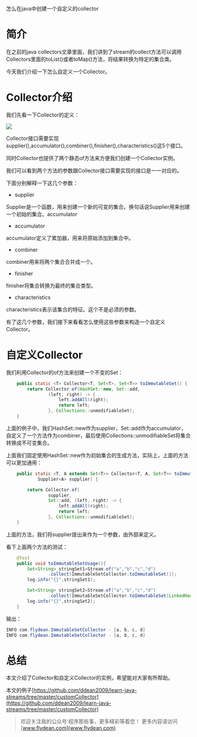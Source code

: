 怎么在java中创建一个自定义的collector

# 简介

在之前的java collectors文章里面，我们讲到了stream的collect方法可以调用Collectors里面的toList()或者toMap()方法，将结果转换为特定的集合类。

今天我们介绍一下怎么自定义一个Collector。

# Collector介绍

我们先看一下Collector的定义：

![](https://img-blog.csdnimg.cn/20200414193724654.png)

Collector接口需要实现supplier(),accumulator(),combiner(),finisher(),characteristics()这5个接口。

同时Collector也提供了两个静态of方法来方便我们创建一个Collector实例。

我们可以看到两个方法的参数跟Collector接口需要实现的接口是一一对应的。

下面分别解释一下这几个参数：

* supplier

Supplier是一个函数，用来创建一个新的可变的集合。换句话说Supplier用来创建一个初始的集合。accumulator

* accumulator

accumulator定义了累加器，用来将原始添加到集合中。

* combiner

combiner用来将两个集合合并成一个。

* finisher

finisher将集合转换为最终的集合类型。

* characteristics

characteristics表示该集合的特征。这个不是必须的参数。

有了这几个参数，我们接下来看看怎么使用这些参数来构造一个自定义Collector。

# 自定义Collector

我们利用Collector的of方法来创建一个不变的Set：

~~~java
    public static <T> Collector<T, Set<T>, Set<T>> toImmutableSet() {
        return Collector.of(HashSet::new, Set::add,
                (left, right) -> {
                    left.addAll(right);
                    return left;
                }, Collections::unmodifiableSet);
    }
~~~

上面的例子中，我们HashSet::new作为supplier，Set::add作为accumulator，自定义了一个方法作为combiner，最后使用Collections::unmodifiableSet将集合转换成不可变集合。

上面我们固定使用HashSet::new作为初始集合的生成方法，实际上，上面的方法可以更加通用：

~~~java
    public static <T, A extends Set<T>> Collector<T, A, Set<T>> toImmutableSet(
            Supplier<A> supplier) {

        return Collector.of(
                supplier,
                Set::add, (left, right) -> {
                    left.addAll(right);
                    return left;
                }, Collections::unmodifiableSet);
    }
~~~

上面的方法，我们将supplier提出来作为一个参数，由外部来定义。

看下上面两个方法的测试：

~~~java
    @Test
    public void toImmutableSetUsage(){
        Set<String> stringSet1=Stream.of("a","b","c","d")
                .collect(ImmutableSetCollector.toImmutableSet());
        log.info("{}",stringSet1);

        Set<String> stringSet2=Stream.of("a","b","c","d")
                .collect(ImmutableSetCollector.toImmutableSet(LinkedHashSet::new));
        log.info("{}",stringSet2);
    }
~~~

输出：
~~~java
INFO com.flydean.ImmutableSetCollector - [a, b, c, d]
INFO com.flydean.ImmutableSetCollector - [a, b, c, d]
~~~

# 总结

本文介绍了Collector和自定义Collector的实例，希望能对大家有所帮助。

本文的例子[https://github.com/ddean2009/learn-java-streams/tree/master/customCollector](https://github.com/ddean2009/learn-java-streams/tree/master/customCollector)

> 欢迎关注我的公众号:程序那些事，更多精彩等着您！
> 更多内容请访问 [www.flydean.com](www.flydean.com)

